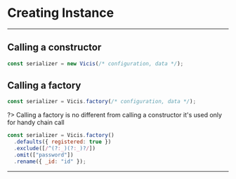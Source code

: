 # Creating Instance

---

## Calling a constructor

```js
const serializer = new Vicis(/* configuration, data */);
```

## Calling a factory

```js
const serializer = Vicis.factory(/* configuration, data */);
```

?> Calling a factory is no different from calling a constructor it's used only for handy chain call

```js
const serializer = Vicis.factory()
  .defaults({ registered: true })
  .exclude([/^(?:_)(?:_)?/])
  .omit(["password"])
  .rename({ _id: "id" });
```

---
